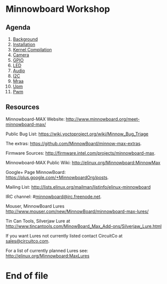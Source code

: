 # Minnowboard Workshop

## Agenda

1. [Background](https://github.com/xe1gyq/minnowboardmax/blob/master/01.Background.md)
2. [Installation](https://github.com/xe1gyq/minnowboardmax/blob/master/02.Installation.md)
3. [Kernel Compilation](https://github.com/xe1gyq/minnowboardmax/blob/master/03.KernelCompilation.md)
4. [Camera](https://github.com/xe1gyq/minnowboardmax/blob/master/04.Camera.md)
5. [GPIO](https://github.com/xe1gyq/minnowboardmax/blob/master/05.Gpio.md)
6. [LED](https://github.com/xe1gyq/minnowboardmax/blob/master/06.Led.md)
7. [Audio](https://github.com/xe1gyq/minnowboardmax/blob/master/07.Audio.md)
8. [I2C](https://github.com/xe1gyq/minnowboardmax/blob/master/08.I2c.md)
9. [Mraa](https://github.com/xe1gyq/minnowboardmax/blob/master/09.Mraa.md)
10. [Upm](https://github.com/xe1gyq/minnowboardmax/blob/master/10.Upm.md)
11. [Pwm](https://github.com/xe1gyq/minnowboardmax/blob/master/11.Pwm.md)

## Resources

Minnowboard-MAX Website:
 http://www.minnowboard.org/meet-minnowboard-max/

Public Bug List:
 https://wiki.yoctoproject.org/wiki/Minnow_Bug_Triage

The extras:
 https://github.com/MinnowBoard/minnow-max-extras.

Firmware Sources:
 http://firmware.intel.com/projects/minnowboard-max. 

Minnowboard-MAX Public Wiki:
 http://elinux.org/Minnowboard:MinnowMax

Google+ Page MinnowBoard:
 https://plus.google.com/+MinnowboardOrg/posts.

Mailing List:
 http://lists.elinux.org/mailman/listinfo/elinux-minnowboard

IRC channel: #minnowboard@irc.freenode.net.  

Mouser, MinnowBoard Lures
 http://www.mouser.com/new/MinnowBoard/minnowboard-max-lures/

Tin Can Tools, Silverjaw Lure at
 http://www.tincantools.com/MinowBoard_Max_Add-ons/Silverjaw_Lure.html
 
If you want Lures not currently listed contact CircuitCo at sales@circuitco.com.

For a list of currently planned Lures see:
 http://elinux.org/Minnowboard:MaxLures

# End of file
